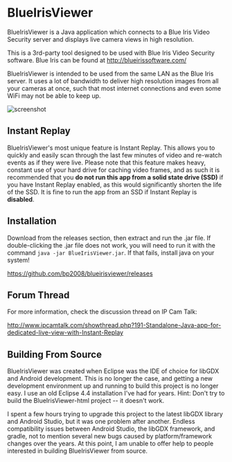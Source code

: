# BlueIrisViewer

BlueIrisViewer is a Java application which connects to a Blue Iris Video Security server and displays live camera views in high resolution.

This is a 3rd-party tool designed to be used with Blue Iris Video Security software.  Blue Iris can be found at http://blueirissoftware.com/

BlueIrisViewer is intended to be used from the same LAN as the Blue Iris server.  It uses a lot of bandwidth to deliver high resolution images from all your cameras at once, such that most internet connections and even some WiFi may not be able to keep up.

![screenshot](http://i.imgur.com/ADaeMgXm.jpg)

## Instant Replay

BlueIrisViewer's most unique feature is Instant Replay.  This allows you to quickly and easily scan through the last few minutes of video and re-watch events as if they were live. Please note that this feature makes heavy, constant use of your hard drive for caching video frames, and as such it is recommended that you **do not run this app from a solid state drive (SSD)** if you have Instant Replay enabled, as this would significantly shorten the life of the SSD. It is fine to run the app from an SSD if Instant Replay is **disabled**.

## Installation

Download from the releases section, then extract and run the .jar file.  If double-clicking the .jar file does not work, you will need to run it with the command `java -jar BlueIrisViewer.jar`.  If that fails, install java on your system!

https://github.com/bp2008/blueirisviewer/releases

## Forum Thread

For more information, check the discussion thread on IP Cam Talk:

http://www.ipcamtalk.com/showthread.php?191-Standalone-Java-app-for-dedicated-live-view-with-Instant-Replay

## Building From Source

BlueIrisViewer was created when Eclipse was the IDE of choice for libGDX and Android development.  This is no longer the case, and getting a new development environment up and running to build this project is no longer easy.  I use an old Eclipse 4.4 installation I've had for years.  Hint: Don't try to build the BlueIrisViewer-html project -- it doesn't work.

I spent a few hours trying to upgrade this project to the latest libGDX library and Android Studio, but it was one problem after another.  Endless compatibility issues between Android Studio, the libGDX framework, and gradle, not to mention several new bugs caused by platform/framework changes over the years.  At this point, I am unable to offer help to people interested in building BlueIrisViewer from source.
